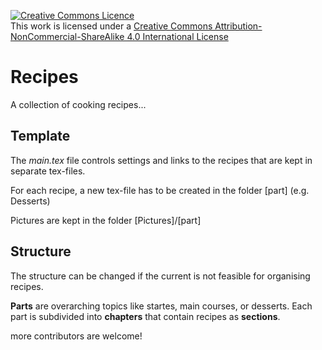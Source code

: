 <a rel="license" href="http://creativecommons.org/licenses/by-nc-sa/4.0/"><img alt="Creative Commons Licence" style="border-width:0" src="https://i.creativecommons.org/l/by-nc-sa/4.0/88x31.png" /></a><br />This work is licensed under a <a rel="license" href="http://creativecommons.org/licenses/by-nc-sa/4.0/">Creative Commons Attribution-NonCommercial-ShareAlike 4.0 International License</a>

# Recipes
A collection of cooking recipes...

## Template
The _main.tex_ file controls settings and links to the recipes that are kept in separate tex-files.

For each recipe, a new tex-file has to be created in the folder [part] (e.g. Desserts)

Pictures are kept in the folder [Pictures]/[part]

## Structure
The structure can be changed if the current is not feasible for organising recipes.

__Parts__ are overarching topics like startes, main courses, or desserts.
Each part is subdivided into __chapters__ that contain recipes as __sections__.

more contributors are welcome!